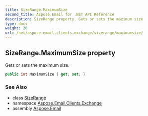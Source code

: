 ```yaml
---
title: SizeRange.MaximumSize
second_title: Aspose.Email for .NET API Reference
description: SizeRange property. Gets or sets the maximum size
type: docs
weight: 20
url: /net/aspose.email.clients.exchange/sizerange/maximumsize/
---
```

## SizeRange.MaximumSize property

Gets or sets the maximum size.

```csharp
public int MaximumSize { get; set; }
```

### See Also

* class [SizeRange](../)
* namespace [Aspose.Email.Clients.Exchange](../../sizerange/)
* assembly [Aspose.Email](../../../)


